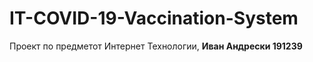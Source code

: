 # IT-COVID-19-Vaccination-System
Проект по предметот Интернет Технологии, <b>Иван Андрески 191239</b>
